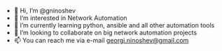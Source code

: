 - 👋 Hi, I’m @gninoshev
- 👀 I’m interested in Network Automation
- 🌱 I’m currently learning python, ansible and all other automation tools
- 💞️ I’m looking to collaborate on big network automation projects
- 📫 You can reach me via e-mail georgi.ninoshev@gmail.com

<!---
gninoshev/gninoshev is a ✨ special ✨ repository because its `README.md` (this file) appears on your GitHub profile.
You can click the Preview link to take a look at your changes.
--->
